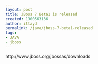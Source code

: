```yaml
---
layout: post
title: JBoss 7 Beta1 is released
created: 1300563136
author: ittayd
permalink: /java/jboss-7-beta1-released
tags:
- JAVA
- jboss
---
```

<p>http://www.jboss.org/jbossas/downloads</p>
